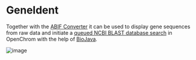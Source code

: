 # GeneIdent
Together with the [ABIF Converter](https://github.com/OpenChrom/abifconverter) it can be used to display gene sequences from raw data and initiate a [queued NCBI BLAST database search](http://www.ncbi.nlm.nih.gov/Web/Newsltr/Summer99/qblast.html) in OpenChrom with the help of [BioJava](http://biojava.org/).

![image](https://cloud.githubusercontent.com/assets/756669/18823447/762c7468-83ba-11e6-9712-1c7aca4f7ca5.png)

